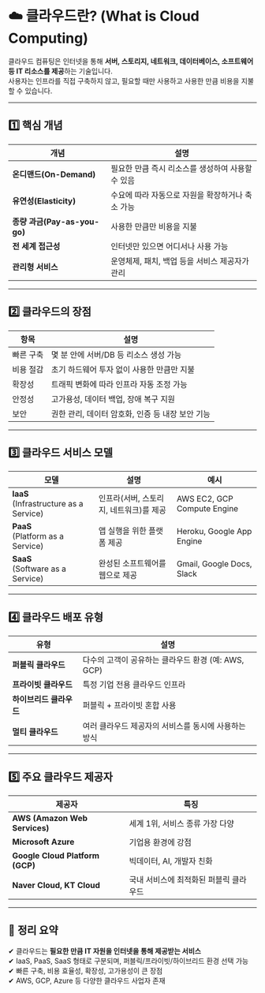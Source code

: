 # ☁️ 클라우드란? (What is Cloud Computing)

클라우드 컴퓨팅은 인터넷을 통해 **서버, 스토리지, 네트워크, 데이터베이스, 소프트웨어 등 IT 리소스를 제공**하는 기술입니다.  
사용자는 인프라를 직접 구축하지 않고, 필요할 때만 사용하고 사용한 만큼 비용을 지불할 수 있습니다.

---

## 1️⃣ 핵심 개념

| 개념 | 설명 |
|------|------|
| **온디맨드(On-Demand)** | 필요한 만큼 즉시 리소스를 생성하여 사용할 수 있음 |
| **유연성(Elasticity)** | 수요에 따라 자동으로 자원을 확장하거나 축소 가능 |
| **종량 과금(Pay-as-you-go)** | 사용한 만큼만 비용을 지불 |
| **전 세계 접근성** | 인터넷만 있으면 어디서나 사용 가능 |
| **관리형 서비스** | 운영체제, 패치, 백업 등을 서비스 제공자가 관리 |

---

## 2️⃣ 클라우드의 장점

| 항목 | 설명 |
|------|------|
| 빠른 구축 | 몇 분 안에 서버/DB 등 리소스 생성 가능 |
| 비용 절감 | 초기 하드웨어 투자 없이 사용한 만큼만 지불 |
| 확장성 | 트래픽 변화에 따라 인프라 자동 조정 가능 |
| 안정성 | 고가용성, 데이터 백업, 장애 복구 지원 |
| 보안 | 권한 관리, 데이터 암호화, 인증 등 내장 보안 기능 |

---

## 3️⃣ 클라우드 서비스 모델

| 모델 | 설명 | 예시 |
|------|------|------|
| **IaaS**<br>(Infrastructure as a Service) | 인프라(서버, 스토리지, 네트워크)를 제공 | AWS EC2, GCP Compute Engine |
| **PaaS**<br>(Platform as a Service) | 앱 실행을 위한 플랫폼 제공 | Heroku, Google App Engine |
| **SaaS**<br>(Software as a Service) | 완성된 소프트웨어를 웹으로 제공 | Gmail, Google Docs, Slack |

---

## 4️⃣ 클라우드 배포 유형

| 유형 | 설명 |
|------|------|
| **퍼블릭 클라우드** | 다수의 고객이 공유하는 클라우드 환경 (예: AWS, GCP) |
| **프라이빗 클라우드** | 특정 기업 전용 클라우드 인프라 |
| **하이브리드 클라우드** | 퍼블릭 + 프라이빗 혼합 사용 |
| **멀티 클라우드** | 여러 클라우드 제공자의 서비스를 동시에 사용하는 방식 |

---

## 5️⃣ 주요 클라우드 제공자

| 제공자 | 특징 |
|--------|------|
| **AWS (Amazon Web Services)** | 세계 1위, 서비스 종류 가장 다양 |
| **Microsoft Azure** | 기업용 환경에 강점 |
| **Google Cloud Platform (GCP)** | 빅데이터, AI, 개발자 친화 |
| **Naver Cloud, KT Cloud** | 국내 서비스에 최적화된 퍼블릭 클라우드 |

---

## 🎯 정리 요약

✔ 클라우드는 **필요한 만큼 IT 자원을 인터넷을 통해 제공받는 서비스**  
✔ IaaS, PaaS, SaaS 형태로 구분되며, 퍼블릭/프라이빗/하이브리드 환경 선택 가능  
✔ 빠른 구축, 비용 효율성, 확장성, 고가용성이 큰 장점  
✔ AWS, GCP, Azure 등 다양한 클라우드 사업자 존재
